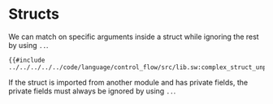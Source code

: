 # Structs

We can match on specific arguments inside a struct while ignoring the rest by using `..`.

```sway
{{#include ../../../../../code/language/control_flow/src/lib.sw:complex_struct_unpacking_match}}
```

If the struct is imported from another module and has private fields, the private fields must always be ignored by using `..`.